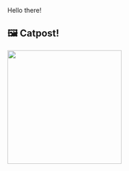 Hello there!



## 🖼️ Catpost!

<sub>
    <img src="https://cdn2.thecatapi.com/images/eci.jpg" height="256">
</sub>

